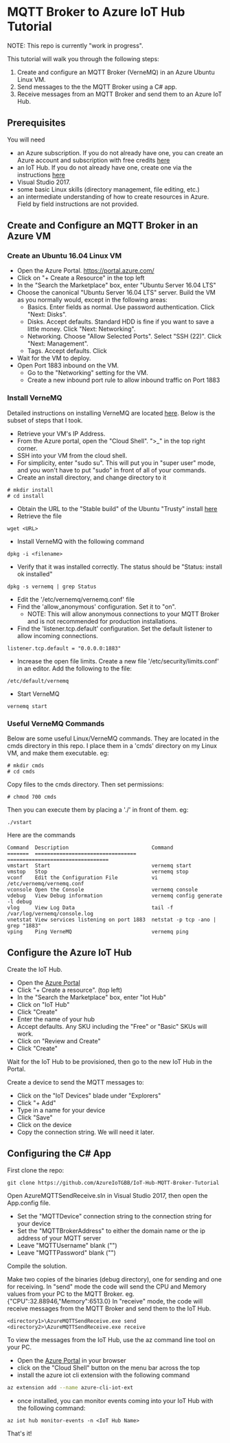 # MQTT Broker to Azure IoT Hub Tutorial

NOTE: This repo is currently "work in progress".  

This tutorial will walk you through the following steps:
1) Create and configure an MQTT Broker (VerneMQ) in an Azure Ubuntu Linux VM.
1) Send messages to the the MQTT Broker using a C# app.
1) Receive messages from an MQTT Broker and send them to an Azure IoT Hub.

## Prerequisites

You will need

* an Azure subscription.  If you do not already have one, you can create an Azure account and subscription with free credits [here](https://azure.microsoft.com/en-ca/free)
* an IoT Hub.  If you do not already have one, create one via the instructions [here](https://docs.microsoft.com/en-us/azure/iot-hub/iot-hub-create-using-cli#create-an-iot-hub)
* Visual Studio 2017.
* some basic Linux skills (directory management, file editing, etc.)
* an intermediate understanding of how to create resources in Azure.  Field by field instructions are not provided.

##  Create and Configure an MQTT Broker in an Azure VM

### Create an Ubuntu 16.04 Linux VM

* Open the Azure Portal.  https://portal.azure.com/
* Click on "+ Create a Resource" in the top left
* In the "Search the Marketplace" box, enter "Ubuntu Server 16.04 LTS"
* Choose the canonical "Ubuntu Server 16.04 LTS" server.  Build the VM as you normally would, except in the following areas:
  * Basics. Enter fields as normal. Use password authentication.  Click "Next: Disks".
  * Disks. Accept defaults.  Standard HDD is fine if you want to save a little money.  Click "Next: Networking".
  * Networking.  Choose "Allow Selected Ports".  Select "SSH (22)".  Click "Next: Management".
  * Tags. Accept defaults. Click 
* Wait for the VM to deploy.
* Open Port 1883 inbound on the VM.
  * Go to the "Networking" setting for the VM.
  * Create a new inbound port rule to allow inbound traffic on Port 1883
  

### Install VerneMQ

Detailed instructions on installing VerneMQ are located [here](https://vernemq.com/docs/installation/).  Below is the subset of steps that I took.

* Retrieve your VM's IP Address.
* From the Azure portal, open the "Cloud Shell".  ">\_" in the top right corner.
* SSH into your VM from the cloud shell. 
* For simplicity, enter "sudo su".  This will put you in "super user" mode, and you won't have to put "sudo" in front of all of your commands.
* Create an install directory, and change directory to it
```
# mkdir install
# cd install
```
* Obtain the URL to the "Stable build" of the Ubuntu "Trusty" install [here](https://vernemq.com/downloads/)
* Retrieve the file
```
wget <URL>
```
* Install VerneMQ with the following command
```
dpkg -i <filename>
```
* Verify that it was installed correctly.  The status should be "Status: install ok installed"
```
dpkg -s vernemq | grep Status
```
* Edit the '/etc/vernemq/vernemq.conf' file
* Find the 'allow_anonymous' configuration.  Set it to "on".  
  * NOTE: This will allow anonymous connections to your MQTT Broker and is not recommended for production installations.
* Find the 'listener.tcp.default' configuration.  Set the default listener to allow incoming connections.
```
listener.tcp.default = "0.0.0.0:1883"
```
* Increase the open file limits.  Create a new file '/etc/security/limits.conf' in an editor.  Add the following to the file:
```
/etc/default/vernemq
```
* Start VerneMQ
```
vernemq start
```
### Useful VerneMQ Commands
Below are some useful Linux/VerneMQ commands.  They are located in the cmds directory in this repo.  I place them in a 'cmds' directory on my Linux VM, and make them executable.  eg:
```
# mkdir cmds
# cd cmds
```
Copy files to the cmds directory.  Then set permissions:
```
# chmod 700 cmds
```
Then you can execute them by placing a './' in front of them.  eg:
```
./vstart
```
Here are the commands
```
Command  Description                           Command
=======  =================================     =================================
vmstart  Start                                 vernemq start
vmstop   Stop                                  vernemq stop
vconf    Edit the Configuration File           vi /etc/vernemq/vernemq.conf
vconsole Open the Console                      vernemq console
vdebug   View Debug information                vernemq config generate -l debug
vlog     View Log Data                         tail -f /var/log/vernemq/console.log
vnetstat View services listening on port 1883  netstat -p tcp -ano | grep "1883"
vping    Ping VerneMQ                          vernemq ping
``` 

## Configure the Azure IoT Hub

Create the IoT Hub.  
* Open the [Azure Portal](https://portal.azure.com)
* Click "+ Create a resource".  (top left)
* In the "Search the Marketplace" box, enter "Iot Hub"
* Click on "IoT Hub"
* Click "Create"
* Enter the name of your hub
* Accept defaults. Any SKU including the "Free" or "Basic" SKUs will work.
* Click on "Review and Create"
* Click "Create"
  
Wait for the IoT Hub to be provisioned, then go to the new IoT Hub in the Portal.

Create a device to send the MQTT messages to:

* Click on the "IoT Devices" blade under "Explorers"
* Click "+ Add"
* Type in a name for your device
* Click "Save"
* Click on the device
* Copy the connection string.  We will need it later.

## Configuring the C# App

First clone the repo:
```
git clone https://github.com/AzureIoTGBB/IoT-Hub-MQTT-Broker-Tutorial 
```
Open AzureMQTTSendReceive.sln in Visual Studio 2017, then open the App.config file.  

* Set the "MQTTDevice" connection string to the connection string for your device
* Set the "MQTTBrokerAddress" to either the domain name or the ip address of your MQTT server
* Leave "MQTTUsername" blank ("")
* Leave "MQTTPassword" blank ("")

Compile the solution.  

Make two copies of the binaries (debug directory), one for sending and one for receiving.  In "send" mode the code will send the CPU and Memory values from your PC to the MQTT Broker.  eg. {"CPU":32.88946,"Memory":6513.0}  In "receive" mode, the code will receive messages from the MQTT Broker and send them to the IoT Hub.
```
<directory1>\AzureMQTTSendReceive.exe send
<directory2>\AzureMQTTSendReceive.exe receive
```
To view the messages from the IoT Hub, use the az command line tool on your PC.
* Open the [Azure Portal](http://portal.azure.com) in your browser
* click on the "Cloud Shell" button on the menu bar across the top
* install the azure iot cli extension with the following command
```bash
az extension add --name azure-cli-iot-ext
```
* once installed, you can monitor events coming into your IoT Hub with the following command:
```
az iot hub monitor-events -n <IoT Hub Name>
```

That's it!
